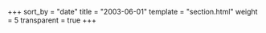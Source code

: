 +++
sort_by = "date"
title = "2003-06-01"
template = "section.html"
weight = 5
transparent = true
+++